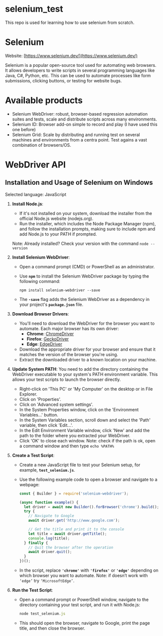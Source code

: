 # selenium_test

This repo is used for learning how to use selenium from scratch.

# Selenium

Website: [https://www.selenium.dev/](https://www.selenium.dev/)

Selenium is a popular open-source tool used for automating web browsers. It allows developers to write scripts in several programming languages like Java, C#, Python, etc. This can be used to automate processes like form submissions, clicking buttons, or testing for website bugs.

# Available products

- Selenium WebDriver: robust, browser-based regression automation suites and tests, scale and distribute scripts across many environments.
- Selenium ID: Browser add-on simple to record and play (I have used this one before)
- Selenium Grid: Scale by distributing and running test on several machines and environments from a centra point. Test agains a vast combination of browsers/OS.

# WebDriver API

## Installation and Usage of Selenium on Windows

Selected language: JavaScript

1. **Install Node.js**:

   - If it's not installed on your system, download the installer from the official Node.js website (nodejs.org).
   - Run the installer, which includes the Node Package Manager (npm), and follow the installation prompts, making sure to include npm and add Node.js to your PATH if prompted.

   Note: Already installed? Check your version with the command `node --version`

2. **Install Selenium WebDriver**:

   - Open a command prompt (CMD) or PowerShell as an administrator.
   - Use **`npm`** to install the Selenium WebDriver package by typing the following command:

     ```
     npm install selenium-webdriver --save
     ```

   - The **`-save`** flag adds the Selenium WebDriver as a dependency in your project's **`package.json`** file.

3. **Download Browser Drivers**:
   - You'll need to download the WebDriver for the browser you want to automate. Each major browser has its own driver:
     - **Chrome**: [ChromeDriver](https://sites.google.com/a/chromium.org/chromedriver/)
     - **Firefox**: [GeckoDriver](https://github.com/mozilla/geckodriver/releases)
     - **Edge**: [EdgeDriver](https://developer.microsoft.com/en-us/microsoft-edge/tools/webdriver/)
   - Download the appropriate driver for your browser and ensure that it matches the version of the browser you're using.
   - Extract the downloaded driver to a known location on your machine.
4. **Update System PATH**: You need to add the directory containing the WebDriver executable to your system's PATH environment variable. This allows your test scripts to launch the browser directly.
   - Right-click on 'This PC' or 'My Computer' on the desktop or in File Explorer.
   - Click on 'Properties'.
   - Click on 'Advanced system settings'.
   - In the System Properties window, click on the 'Environment Variables...' button.
   - In the System Variables section, scroll down and select the 'Path' variable, then click 'Edit...'.
   - In the Edit Environment Variable window, click 'New' and add the path to the folder where you extracted your WebDriver.
   - Click 'OK' to close each window.
     Note: check if the path is ok, open a command window and then type `echo %PATH%`
5. **Create a Test Script**:

   - Create a new JavaScript file to test your Selenium setup, for example, **`test_selenium.js`**.
   - Use the following example code to open a browser and navigate to a webpage:

     ```jsx
     const { Builder } = require('selenium-webdriver');

     (async function example() {
       let driver = await new Builder().forBrowser('chrome').build();
       try {
         // Navigate to Google
         await driver.get('http://www.google.com');

         // Get the title and print it to the console
         let title = await driver.getTitle();
         console.log(title);
       } finally {
         // Quit the browser after the operation
         await driver.quit();
       }
     })();
     ```

   - In the script, replace **`'chrome'`** with **`'firefox'`** or **`'edge'`** depending on which browser you want to automate.
     Note: if doesn’t work with `‘edge’` try `‘MicrosoftEdge’`.

6. **Run the Test Script**:

   - Open a command prompt or PowerShell window, navigate to the directory containing your test script, and run it with Node.js:

     ```jsx
     node test_selenium.js
     ```

   - This should open the browser, navigate to Google, print the page title, and then close the browser.
